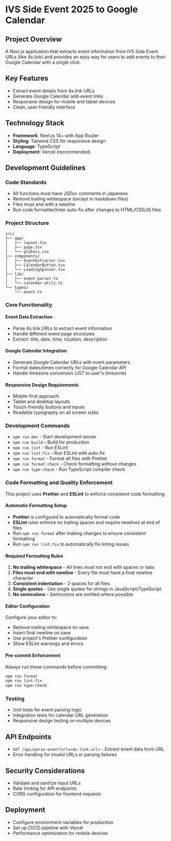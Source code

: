 # IVS Side Event 2025 to Google Calendar

## Project Overview

A Next.js application that extracts event information from IVS Side Event URLs (like 4s.link) and provides an easy way for users to add events to their Google Calendar with a single click.

## Key Features

- Extract event details from 4s.link URLs
- Generate Google Calendar add-event links
- Responsive design for mobile and tablet devices
- Clean, user-friendly interface

## Technology Stack

- **Framework**: Next.js 14+ with App Router
- **Styling**: Tailwind CSS for responsive design
- **Language**: TypeScript
- **Deployment**: Vercel (recommended)

## Development Guidelines

### Code Standards

- All functions must have JSDoc comments in Japanese
- Remove trailing whitespace (except in markdown files)
- Files must end with a newline
- Run code formatter/linter auto-fix after changes to HTML/CSS/JS files

### Project Structure

```
src/
├── app/
│   ├── layout.tsx
│   ├── page.tsx
│   └── globals.css
├── components/
│   ├── EventExtractor.tsx
│   ├── CalendarButton.tsx
│   └── LoadingSpinner.tsx
├── lib/
│   ├── event-parser.ts
│   └── calendar-utils.ts
└── types/
    └── event.ts
```

### Core Functionality

#### Event Data Extraction

- Parse 4s.link URLs to extract event information
- Handle different event page structures
- Extract: title, date, time, location, description

#### Google Calendar Integration

- Generate Google Calendar URLs with event parameters
- Format dates/times correctly for Google Calendar API
- Handle timezone conversion (JST to user's timezone)

#### Responsive Design Requirements

- Mobile-first approach
- Tablet and desktop layouts
- Touch-friendly buttons and inputs
- Readable typography on all screen sizes

### Development Commands

- `npm run dev` - Start development server
- `npm run build` - Build for production
- `npm run lint` - Run ESLint
- `npm run lint:fix` - Run ESLint with auto-fix
- `npm run format` - Format all files with Prettier
- `npm run format:check` - Check formatting without changes
- `npm run type-check` - Run TypeScript compiler check

### Code Formatting and Quality Enforcement

This project uses **Prettier** and **ESLint** to enforce consistent code formatting:

#### Automatic Formatting Setup

- **Prettier** is configured to automatically format code
- **ESLint** rules enforce no trailing spaces and require newlines at end of files
- Run `npm run format` after making changes to ensure consistent formatting
- Run `npm run lint:fix` to automatically fix linting issues

#### Required Formatting Rules

1. **No trailing whitespace** - All lines must not end with spaces or tabs
2. **Files must end with newline** - Every file must have a final newline character
3. **Consistent indentation** - 2 spaces for all files
4. **Single quotes** - Use single quotes for strings in JavaScript/TypeScript
5. **No semicolons** - Semicolons are omitted where possible

#### Editor Configuration

Configure your editor to:

- Remove trailing whitespace on save
- Insert final newline on save
- Use project's Prettier configuration
- Show ESLint warnings and errors

#### Pre-commit Enforcement

Always run these commands before committing:

```bash
npm run format
npm run lint:fix
npm run type-check
```

### Testing

- Unit tests for event parsing logic
- Integration tests for calendar URL generation
- Responsive design testing on multiple devices

## API Endpoints

- `GET /api/parse-event?url=<4s.link-url>` - Extract event data from URL
- Error handling for invalid URLs or parsing failures

## Security Considerations

- Validate and sanitize input URLs
- Rate limiting for API endpoints
- CORS configuration for frontend requests

## Deployment

- Configure environment variables for production
- Set up CI/CD pipeline with Vercel
- Performance optimization for mobile devices
